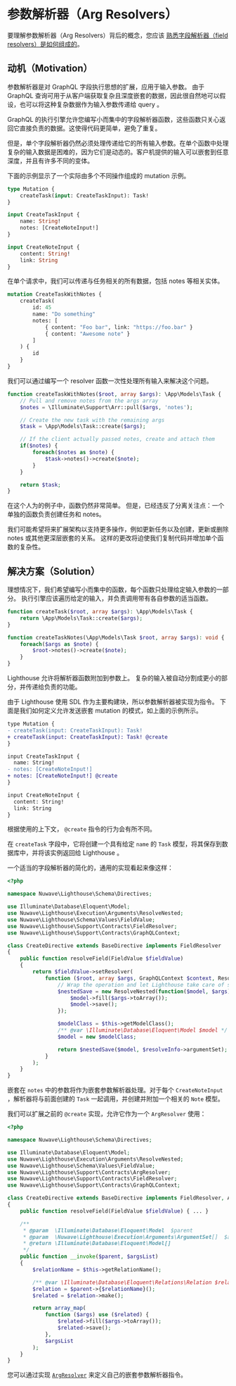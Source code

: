 # 参数解析器（Arg Resolvers）

要理解参数解析器（Arg Resolvers）背后的概念，您应该 [熟悉字段解析器（field resolvers）是如何组成的](https://graphql.org/learn/execution/)。

## 动机（Motivation）

参数解析器是对 GraphQL 字段执行思想的扩展，应用于输入参数。
由于 GraphQL 查询可用于从客户端获取复杂且深度嵌套的数据，因此很自然地可以假设，也可以将这种复杂数据作为输入参数传递给 query 。

GraphQL 的执行引擎允许您编写小而集中的字段解析器函数，这些函数只关心返回它直接负责的数据。这使得代码更简单，避免了重复。

但是，单个字段解析器仍然必须处理传递给它的所有输入参数。在单个函数中处理复杂的输入数据是困难的，因为它们是动态的。客户机提供的输入可以嵌套到任意深度，并且有许多不同的变体。

下面的示例显示了一个实际由多个不同操作组成的 mutation 示例。

```graphql
type Mutation {
    createTask(input: CreateTaskInput): Task!
}

input CreateTaskInput {
    name: String!
    notes: [CreateNoteInput!]
}

input CreateNoteInput {
    content: String!
    link: String
}
```

在单个请求中，我们可以传递与任务相关的所有数据，包括 notes 等相关实体。

```graphql
mutation CreateTaskWithNotes {
    createTask(
        id: 45
        name: "Do something"
        notes: [
            { content: "Foo bar", link: "https://foo.bar" }
            { content: "Awesome note" }
        ]
    ) {
        id
    }
}
```

我们可以通过编写一个 resolver 函数一次性处理所有输入来解决这个问题。

```php
function createTaskWithNotes($root, array $args): \App\Models\Task {
    // Pull and remove notes from the args array
    $notes = \Illuminate\Support\Arr::pull($args, 'notes');

    // Create the new task with the remaining args
    $task = \App\Models\Task::create($args);

    // If the client actually passed notes, create and attach them
    if($notes) {
        foreach($notes as $note) {
            $task->notes()->create($note);
        }
    }

    return $task;
}
```

在这个人为的例子中，函数仍然非常简单。
但是，已经违反了分离关注点：一个单独的函数负责创建任务和 notes。

我们可能希望将来扩展架构以支持更多操作，例如更新任务以及创建，更新或删除 notes 或其他更深层嵌套的关系。
这样的更改将迫使我们复制代码并增加单个函数的复杂性。

## 解决方案（Solution）

理想情况下，我们希望编写小而集中的函数，每个函数只处理给定输入参数的一部分。
执行引擎应该遍历给定的输入，并负责调用带有各自参数的适当函数。

```php
function createTask($root, array $args): \App\Models\Task {
    return \App\Models\Task::create($args);
}

function createTaskNotes(\App\Models\Task $root, array $args): void {
    foreach($args as $note) {
        $root->notes()->create($note);
    }
}
```

Lighthouse 允许将解析器函数附加到参数上。
复杂的输入被自动分割成更小的部分，并传递给负责的功能。

由于 Lighthouse 使用 SDL 作为主要构建块，所以参数解析器被实现为指令。
下面是我们如何定义允许发送嵌套 mutation 的模式，如上面的示例所示。

```diff
type Mutation {
- createTask(input: CreateTaskInput): Task!
+ createTask(input: CreateTaskInput): Task! @create
}

input CreateTaskInput {
  name: String!
- notes: [CreateNoteInput!]
+ notes: [CreateNoteInput!] @create
}

input CreateNoteInput {
  content: String!
  link: String
}
```

根据使用的上下文， `@create` 指令的行为会有所不同。

在 `createTask` 字段中，它将创建一个具有给定 `name` 的 `Task` 模型，将其保存到数据库中，并将该实例返回给 Lighthouse 。

一个适当的字段解析器的简化的，通用的实现看起来像这样：

```php
<?php

namespace Nuwave\Lighthouse\Schema\Directives;

use Illuminate\Database\Eloquent\Model;
use Nuwave\Lighthouse\Execution\Arguments\ResolveNested;
use Nuwave\Lighthouse\Schema\Values\FieldValue;
use Nuwave\Lighthouse\Support\Contracts\FieldResolver;
use Nuwave\Lighthouse\Support\Contracts\GraphQLContext;

class CreateDirective extends BaseDirective implements FieldResolver
{
    public function resolveField(FieldValue $fieldValue)
    {
        return $fieldValue->setResolver(
            function ($root, array $args, GraphQLContext $context, ResolveInfo $resolveInfo): Model {
                // Wrap the operation and let Lighthouse take care of splitting the input
                $nestedSave = new ResolveNested(function($model, $args) {
                    $model->fill($args->toArray());
                    $model->save();
                });

                $modelClass = $this->getModelClass();
                /** @var \Illuminate\Database\Eloquent\Model $model */
                $model = new $modelClass;

                return $nestedSave($model, $resolveInfo->argumentSet);
            }
        );
    }
}
```

嵌套在 `notes` 中的参数将作为嵌套参数解析器处理。对于每个 `CreateNoteInput` ，解析器将与前面创建的 `Task` 一起调用，并创建并附加一个相关的 `Note` 模型。

我们可以扩展之前的 `@create` 实现，允许它作为一个 `ArgResolver` 使用：

```php
<?php

namespace Nuwave\Lighthouse\Schema\Directives;

use Illuminate\Database\Eloquent\Model;
use Nuwave\Lighthouse\Execution\Arguments\ResolveNested;
use Nuwave\Lighthouse\Schema\Values\FieldValue;
use Nuwave\Lighthouse\Support\Contracts\ArgResolver;
use Nuwave\Lighthouse\Support\Contracts\FieldResolver;
use Nuwave\Lighthouse\Support\Contracts\GraphQLContext;

class CreateDirective extends BaseDirective implements FieldResolver, ArgResolver
{
    public function resolveField(FieldValue $fieldValue) { ... }

    /**
     * @param  \Illuminate\Database\Eloquent\Model  $parent
     * @param  \Nuwave\Lighthouse\Execution\Arguments\ArgumentSet[]  $argsList
     * @return \Illuminate\Database\Eloquent\Model[]
     */
    public function __invoke($parent, $argsList)
    {
        $relationName = $this->getRelationName();

        /** @var \Illuminate\Database\Eloquent\Relations\Relation $relation */
        $relation = $parent->{$relationName}();
        $related = $relation->make();

        return array_map(
            function ($args) use ($related) {
                $related->fill($args->toArray());
                $related->save();
            },
            $argsList
        );
    }
}
```

您可以通过实现 [`ArgResolver`](../custom-directives/argument-directives.md#argresolver) 来定义自己的嵌套参数解析器指令。
